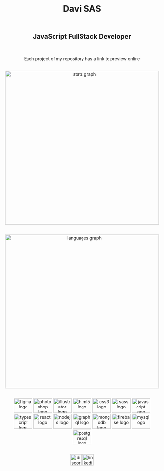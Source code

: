 <!-- REdesigned by Davi SAS -->

###

<h1 align="center" style="margin-top: 2rem">Davi SAS</h1>
<h2 align="center" style="padding: 2rem;">JavaScript FullStack Developer</h2>
<p align="center">Each project of my repository has a link to preview online</p>

###

<div align="center" style="margin-top: 2rem">
  <img src="https://github-readme-stats.vercel.app/api?hide=stars,prs&hide_title=true&hide_rank=false&show_icons=true&include_all_commits=true&count_private=true&disable_animations=false&theme=dracula&locale=en&hide_border=true&username=ivad8080" width="500px" alt="stats graph"  />
</div>

###

<div align="center" style="margin-top: 2rem">
  <img src="https://github-readme-stats.vercel.app/api/top-langs?locale=en&hide_title=false&layout=compact&card_width=320&langs_count=5&theme=dracula&hide_border=true&username=ivad8080" width="500px" alt="languages graph"  />
</div>

###

<div align="center" style="margin-top: 2rem;">
  <p>
    <img src="https://cdn.jsdelivr.net/gh/devicons/devicon/icons/figma/figma-original.svg" height="48" width="60" alt="figma logo"  />
    <img src="https://cdn.jsdelivr.net/gh/devicons/devicon/icons/photoshop/photoshop-plain.svg" height="48" width="60" alt="photoshop logo"  />
    <img src="https://cdn.jsdelivr.net/gh/devicons/devicon/icons/illustrator/illustrator-plain.svg" height="48" width="60" alt="illustrator logo"  />
    <img src="https://cdn.jsdelivr.net/gh/devicons/devicon/icons/html5/html5-original.svg" height="48" width="60" alt="html5 logo"  />
    <img src="https://cdn.jsdelivr.net/gh/devicons/devicon/icons/css3/css3-original.svg" height="48" width="60" alt="css3 logo"  />
    <img src="https://cdn.jsdelivr.net/gh/devicons/devicon/icons/sass/sass-original.svg" height="48" width="60" alt="sass logo"  />
    <img src="https://cdn.jsdelivr.net/gh/devicons/devicon/icons/javascript/javascript-original.svg" height="48" width="60" alt="javascript logo"  />
    <img src="https://cdn.jsdelivr.net/gh/devicons/devicon/icons/typescript/typescript-plain.svg" height="48" width="60" alt="typescript logo"  />
    <img src="https://cdn.jsdelivr.net/gh/devicons/devicon/icons/react/react-original.svg" height="48" width="60" alt="react logo"  />
    <img src="https://cdn.jsdelivr.net/gh/devicons/devicon/icons/nodejs/nodejs-original.svg" height="48" width="60" alt="nodejs logo"  />
    <img src="https://cdn.jsdelivr.net/gh/devicons/devicon/icons/graphql/graphql-plain.svg" height="48" width="60" alt="graphql logo"  />
    <img src="https://cdn.jsdelivr.net/gh/devicons/devicon/icons/mongodb/mongodb-original.svg" height="48" width="60" alt="mongodb logo"  />
    <img src="https://cdn.jsdelivr.net/gh/devicons/devicon/icons/firebase/firebase-plain.svg" height="48" width="60" alt="firebase logo"  />
    <img src="https://cdn.jsdelivr.net/gh/devicons/devicon/icons/mysql/mysql-original.svg" height="48" width="60" alt="mysql logo"  />
    <img src="https://cdn.jsdelivr.net/gh/devicons/devicon/icons/postgresql/postgresql-original.svg" height="48" width="60" alt="postgresql logo"  />
  </p>
</div>

###

<div align="center" style="margin-top: 2rem">
  <p>
    <a href="https://discordapp.com/users/refuxo#5645" target="_blank">
      <img src="https://img.shields.io/static/v1?message=Discord&logo=discord&label=&color=7289DA&logoColor=white&labelColor=&style=for-the-badge" height="36"  alt="discord logo"  />
    </a>
    <a href="https://www.linkedin.com/in/davisas/" target="_blank">
      <img src="https://img.shields.io/static/v1?message=LinkedIn&logo=linkedin&label=&color=0077B5&logoColor=white&labelColor=&style=for-the-badge" height="36" alt="linkedin logo"  />
    </a>
  </p>
</div>

###

<br clear="both">

